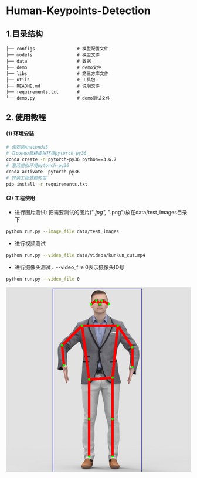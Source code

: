 # Human-Keypoints-Detection

## 1.目录结构

```
├── configs                # 模型配置文件
├── models                 # 模型文件
├── data                   # 数据
├── demo                   # demo文件
├── libs                   # 第三方库文件
├── utils                  # 工具包
├── README.md              # 说明文件
├── requirements.txt       #
└── demo.py                # demo测试文件
```

## 2. 使用教程

#### (1) 环境安装

```bash
# 先安装Anaconda3
# 在conda新建虚拟环境pytorch-py36
conda create -n pytorch-py36 python==3.6.7
# 激活虚拟环境pytorch-py36
conda activate  pytorch-py36
# 安装工程依赖的包
pip install -r requirements.txt
```

#### (2) 工程使用

- 进行图片测试: 把需要测试的图片("*.jpg", "*.png")放在data/test_images目录下
```bash
python run.py --image_file data/test_images
```

- 进行视频测试

```bash
python run.py --video_file data/videos/kunkun_cut.mp4
```

- 进行摄像头测试，--video_file 0表示摄像头ID号

```bash
python run.py --video_file 0
```
<img src="./test.png">
